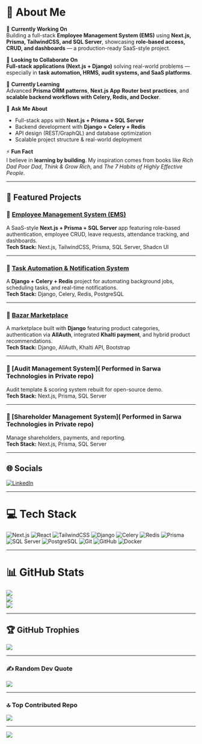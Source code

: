 # 💫 About Me
🎯 **Currently Working On**  
Building a full-stack **Employee Management System (EMS)** using **Next.js, Prisma, TailwindCSS, and SQL Server**, showcasing **role-based access, CRUD, and dashboards** — a production-ready SaaS-style project.  

🤝 **Looking to Collaborate On**  
**Full-stack applications (Next.js + Django)** solving real-world problems — especially in **task automation, HRMS, audit systems, and SaaS platforms**.  

🌱 **Currently Learning**  
Advanced **Prisma ORM patterns**, **Next.js App Router best practices**, and **scalable backend workflows with Celery, Redis, and Docker**.  

💬 **Ask Me About**  
- Full-stack apps with **Next.js + Prisma + SQL Server**  
- Backend development with **Django + Celery + Redis**  
- API design (REST/GraphQL) and database optimization  
- Scalable project structure & real-world deployment  

⚡ **Fun Fact**  
I believe in **learning by building**. My inspiration comes from books like *Rich Dad Poor Dad*, *Think & Grow Rich*, and *The 7 Habits of Highly Effective People*.  

---

## 🚀 Featured Projects

### 📌 [Employee Management System (EMS)](https://github.com/Iroshpanday/ems)
A SaaS-style **Next.js + Prisma + SQL Server** app featuring role-based authentication, employee CRUD, leave requests, attendance tracking, and dashboards.  
**Tech Stack:** Next.js, TailwindCSS, Prisma, SQL Server, Shadcn UI  

---

### 📌 [Task Automation & Notification System](https://github.com/Iroshpanday/django-task-automation)
A **Django + Celery + Redis** project for automating background jobs, scheduling tasks, and real-time notifications.  
**Tech Stack:** Django, Celery, Redis, PostgreSQL  

---

### 📌 [Bazar Marketplace](https://github.com/Iroshpanday/django-bazar)
A marketplace built with **Django** featuring product categories, authentication via **AllAuth**, integrated **Khalti payment**, and hybrid product recommendations.  
**Tech Stack:** Django, AllAuth, Khalti API, Bootstrap  

---

### 📌 [Audit Management System]( Performed in Sarwa Technologies in Private repo)
Audit template & scoring system rebuilt for open-source demo.  
**Tech Stack:** Next.js, Prisma, SQL Server  

---

### 📌 [Shareholder Management System]( Performed in Sarwa Technologies in Private repo)
Manage shareholders, payments, and reporting.  
**Tech Stack:** Next.js, Prisma, SQL Server  

---

## 🌐 Socials
[![LinkedIn](https://img.shields.io/badge/LinkedIn-%230077B5.svg?logo=linkedin&logoColor=white)](https://www.linkedin.com/in/iroshpanday)  

---

# 💻 Tech Stack
![Next.js](https://img.shields.io/badge/next.js-black?style=for-the-badge&logo=next.js&logoColor=white)
![React](https://img.shields.io/badge/react-%2320232a.svg?style=for-the-badge&logo=react&logoColor=%2361DAFB)
![TailwindCSS](https://img.shields.io/badge/tailwindcss-%2338B2AC.svg?style=for-the-badge&logo=tailwind-css&logoColor=white)
![Django](https://img.shields.io/badge/django-%23092E20.svg?style=for-the-badge&logo=django&logoColor=white)
![Celery](https://img.shields.io/badge/celery-%2335b233.svg?style=for-the-badge&logo=celery&logoColor=white)
![Redis](https://img.shields.io/badge/redis-%23DD0031.svg?style=for-the-badge&logo=redis&logoColor=white)
![Prisma](https://img.shields.io/badge/prisma-2D3748?style=for-the-badge&logo=prisma&logoColor=white)
![SQL Server](https://img.shields.io/badge/sqlserver-CC2927?style=for-the-badge&logo=microsoftsqlserver&logoColor=white)
![PostgreSQL](https://img.shields.io/badge/postgres-%23316192.svg?style=for-the-badge&logo=postgresql&logoColor=white)
![Git](https://img.shields.io/badge/git-%23F05033.svg?style=for-the-badge&logo=git&logoColor=white)
![GitHub](https://img.shields.io/badge/github-%23121011.svg?style=for-the-badge&logo=github&logoColor=white)
![Docker](https://img.shields.io/badge/docker-%230db7ed.svg?style=for-the-badge&logo=docker&logoColor=white)

---

# 📊 GitHub Stats
![](https://github-readme-stats.vercel.app/api?username=Iroshpanday&theme=dark&hide_border=false&include_all_commits=true&count_private=true)<br/>
![](https://github-readme-streak-stats.herokuapp.com/?user=Iroshpanday&theme=dark&hide_border=false)<br/>
![](https://github-readme-stats.vercel.app/api/top-langs/?username=Iroshpanday&theme=dark&hide_border=false&include_all_commits=true&count_private=true&layout=compact)

---

## 🏆 GitHub Trophies
![](https://github-profile-trophy.vercel.app/?username=Iroshpanday&theme=radical&no-frame=false&no-bg=true&margin-w=4)

---

### ✍️ Random Dev Quote
![](https://quotes-github-readme.vercel.app/api?type=horizontal&theme=radical)

---

### 🔝 Top Contributed Repo
![](https://github-contributor-stats.vercel.app/api?username=Iroshpanday&limit=5&theme=dark&combine_all_yearly_contributions=true)

---

[![](https://visitcount.itsvg.in/api?id=Iroshpanday&icon=0&color=0)](https://visitcount.itsvg.in)
